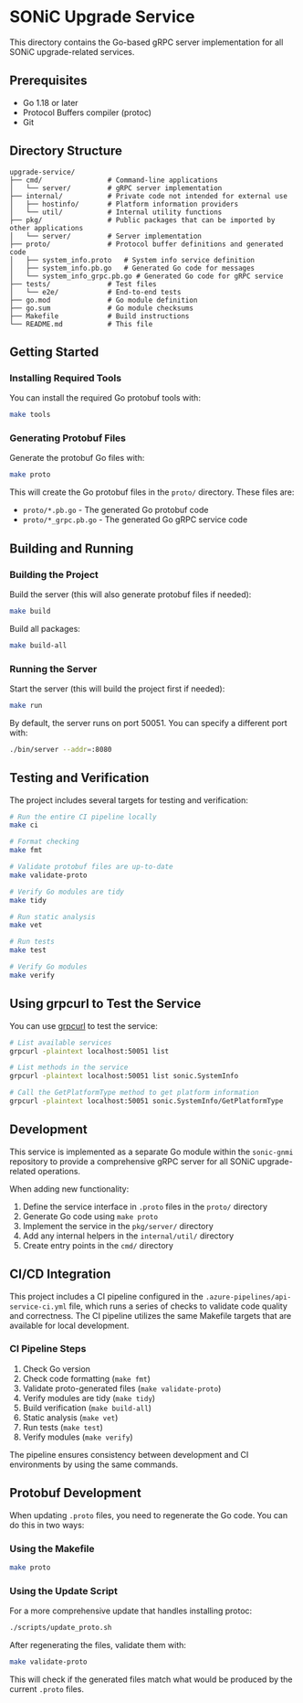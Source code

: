 # SONiC Upgrade Service

This directory contains the Go-based gRPC server implementation for all SONiC upgrade-related services.

## Prerequisites

- Go 1.18 or later
- Protocol Buffers compiler (protoc)
- Git

## Directory Structure

```
upgrade-service/
├── cmd/                # Command-line applications
│   └── server/         # gRPC server implementation
├── internal/           # Private code not intended for external use
│   ├── hostinfo/       # Platform information providers
│   └── util/           # Internal utility functions
├── pkg/                # Public packages that can be imported by other applications
│   └── server/         # Server implementation
├── proto/              # Protocol buffer definitions and generated code
│   ├── system_info.proto   # System info service definition
│   ├── system_info.pb.go   # Generated Go code for messages
│   └── system_info_grpc.pb.go # Generated Go code for gRPC service
├── tests/              # Test files
│   └── e2e/            # End-to-end tests
├── go.mod              # Go module definition
├── go.sum              # Go module checksums
├── Makefile            # Build instructions
└── README.md           # This file
```

## Getting Started

### Installing Required Tools

You can install the required Go protobuf tools with:

```bash
make tools
```

### Generating Protobuf Files

Generate the protobuf Go files with:

```bash
make proto
```

This will create the Go protobuf files in the `proto/` directory. These files are:
- `proto/*.pb.go` - The generated Go protobuf code
- `proto/*_grpc.pb.go` - The generated Go gRPC service code

## Building and Running

### Building the Project

Build the server (this will also generate protobuf files if needed):

```bash
make build
```

Build all packages:

```bash
make build-all
```

### Running the Server

Start the server (this will build the project first if needed):

```bash
make run
```

By default, the server runs on port 50051. You can specify a different port with:

```bash
./bin/server --addr=:8080
```

## Testing and Verification

The project includes several targets for testing and verification:

```bash
# Run the entire CI pipeline locally
make ci

# Format checking
make fmt

# Validate protobuf files are up-to-date
make validate-proto

# Verify Go modules are tidy
make tidy

# Run static analysis
make vet

# Run tests
make test

# Verify Go modules
make verify
```

## Using grpcurl to Test the Service

You can use [grpcurl](https://github.com/fullstorydev/grpcurl) to test the service:

```bash
# List available services
grpcurl -plaintext localhost:50051 list

# List methods in the service
grpcurl -plaintext localhost:50051 list sonic.SystemInfo

# Call the GetPlatformType method to get platform information
grpcurl -plaintext localhost:50051 sonic.SystemInfo/GetPlatformType
```

## Development

This service is implemented as a separate Go module within the `sonic-gnmi` repository to provide a comprehensive gRPC server for all SONiC upgrade-related operations.

When adding new functionality:
1. Define the service interface in `.proto` files in the `proto/` directory
2. Generate Go code using `make proto`
3. Implement the service in the `pkg/server/` directory
4. Add any internal helpers in the `internal/util/` directory
5. Create entry points in the `cmd/` directory

## CI/CD Integration

This project includes a CI pipeline configured in the `.azure-pipelines/api-service-ci.yml` file, which runs a series of checks to validate code quality and correctness. The CI pipeline utilizes the same Makefile targets that are available for local development.

### CI Pipeline Steps

1. Check Go version
2. Check code formatting (`make fmt`)
3. Validate proto-generated files (`make validate-proto`)
4. Verify modules are tidy (`make tidy`)
5. Build verification (`make build-all`)
6. Static analysis (`make vet`)
7. Run tests (`make test`)
8. Verify modules (`make verify`)

The pipeline ensures consistency between development and CI environments by using the same commands.

## Protobuf Development

When updating `.proto` files, you need to regenerate the Go code. You can do this in two ways:

### Using the Makefile

```bash
make proto
```

### Using the Update Script

For a more comprehensive update that handles installing protoc:

```bash
./scripts/update_proto.sh
```

After regenerating the files, validate them with:

```bash
make validate-proto
```

This will check if the generated files match what would be produced by the current `.proto` files.
